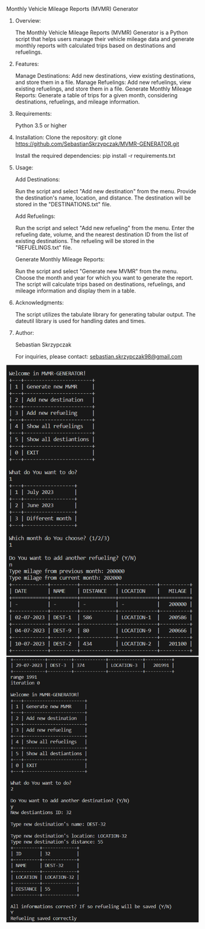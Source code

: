 

Monthly Vehicle Mileage Reports (MVMR) Generator


1. Overview:
   
    The Monthly Vehicle Mileage Reports (MVMR) Generator is a Python script that helps users manage their vehicle mileage data and generate monthly reports with        calculated trips based on destinations and refuelings.

2. Features:
   
    Manage Destinations: Add new destinations, view existing destinations, and store them in a file.
    Manage Refuelings: Add new refuelings, view existing refuelings, and store them in a file.
    Generate Monthly Mileage Reports: Generate a table of trips for a given month, considering destinations, refuelings, and mileage information.

3. Requirements:
   
    Python 3.5 or higher

4. Installation:
    Clone the repository:
      git clone https://github.com/SebastianSkrzypczak/MVMR-GENERATOR.git
    
    Install the required dependencies:
      pip install -r requirements.txt

5. Usage:
   
    Add Destinations:
   
      Run the script and select "Add new destination" from the menu.
      Provide the destination's name, location, and distance.
      The destination will be stored in the "DESTINATIONS.txt" file.

    Add Refuelings:
   
      Run the script and select "Add new refueling" from the menu.
      Enter the refueling date, volume, and the nearest destination ID from the list of existing destinations.
      The refueling will be stored in the "REFUELINGS.txt" file.
   
    Generate Monthly Mileage Reports:
   
      Run the script and select "Generate new MVMR" from the menu.
      Choose the month and year for which you want to generate the report.
      The script will calculate trips based on destinations, refuelings, and mileage information and display them in a table.

6. Acknowledgments:
 
    The script utilizes the tabulate library for generating tabular output.
    The dateutil library is used for handling dates and times.

7. Author:
    
    Sebastian Skrzypczak
   
    For inquiries, please contact: sebastian.skrzypczak98@gmail.com
   
![alt text](1.png)
![alt_text](2.png)
